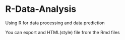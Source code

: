 # R-Data-Analysis

Using R for data processing and data prediction

You can export and HTML(style) file from the Rmd files
